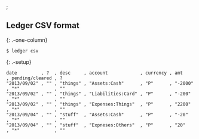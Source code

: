 ;

Ledger CSV format
-----------------

{: .-one-column}

    $ ledger csv

{: .-setup}

    date         , ?  , desc     , account            , currency , amt     , pending/cleared , ?
    "2013/09/02" , "" , "things" , "Assets:Cash"      , "P"      , "-2000" , "*"             , ""
    "2013/09/02" , "" , "things" , "Liabilities:Card" , "P"      , "-200"  , "*"             , ""
    "2013/09/02" , "" , "things" , "Expenses:Things"  , "P"      , "2200"  , "*"             , ""
    "2013/09/04" , "" , "stuff"  , "Assets:Cash"      , "P"      , "-20"   , "*"             , ""
    "2013/09/04" , "" , "stuff"  , "Expneses:Others"  , "P"      , "20"    , "*"             , ""
